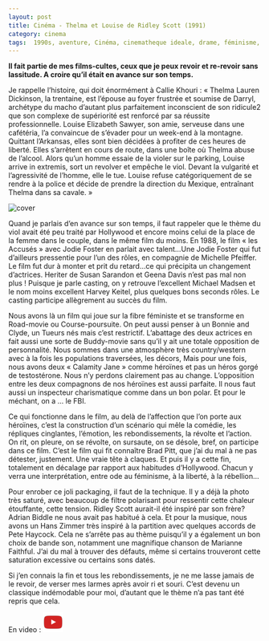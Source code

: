 ```yaml
---
layout: post
title: Cinéma - Thelma et Louise de Ridley Scott (1991)
category: cinema
tags:  1990s, aventure, Cinéma, cinematheque ideale, drame, féminisme, road movie, western
---
```


**Il fait partie de mes films-cultes, ceux que je peux revoir et re-revoir sans lassitude. A croire qu’il était en avance sur son temps.**

Je rappelle l’histoire, qui doit énormément à Callie Khouri : « Thelma Lauren Dickinson, la trentaine, est l’épouse au foyer frustrée et soumise de Darryl, archétype du macho d’autant plus parfaitement inconscient de son ridicule2 que son complexe de supériorité est renforcé par sa réussite professionnelle. Louise Elizabeth Sawyer, son amie, serveuse dans une cafétéria, l’a convaincue de s’évader pour un week-end à la montagne. Quittant l’Arkansas, elles sont bien décidées à profiter de ces heures de liberté. Elles s’arrêtent en cours de route, dans une boîte où Thelma abuse de l’alcool. Alors qu’un homme essaie de la violer sur le parking, Louise arrive in extremis, sort un revolver et empêche le viol. Devant la vulgarité et l’agressivité de l’homme, elle le tue. Louise refuse catégoriquement de se rendre à la police et décide de prendre la direction du Mexique, entraînant Thelma dans sa cavale. »

![cover](https://filedn.eu/llqi9IBxlYouGRXYG2xlROb/img/2020/thelmaetlouise.jpg)

Quand je parlais d’en avance sur son temps, il faut rappeler que le thème du viol avait été peu traité par Hollywood et encore moins celui de la place de la femme dans le couple, dans le même film du moins. En 1988, le film « les Accusés » avec Jodie Foster en parlait avec talent…Une Jodie Foster qui fut d’ailleurs pressentie pour l’un des rôles, en compagnie de Michelle Pfeiffer. Le film fut dur à monter et prit du retard…ce qui précipita un changement d’actrices. Heriter de Susan Sarandon et Geena Davis n’est pas mal non plus ! Puisque je parle casting, on y retrouve l’excellent Michael Madsen et le nom moins excellent Harvey Keitel, plus quelques bons seconds rôles. Le casting participe allègrement au succès du film.

Nous avons là un film qui joue sur la fibre féministe et se transforme en Road-movie ou Course-poursuite. On peut aussi penser à un Bonnie and Clyde, un Tueurs nés mais c’est restrictif. L’abattage des deux actrices en fait aussi une sorte de Buddy-movie sans qu’il y ait une totale opposition de personnalité. Nous sommes dans une atmosphère très country/western avec à la fois les populations traversées, les décors, Mais pour une fois, nous avons deux « Calamity Jane » comme héroïnes et pas un héros gorgé de testostérone. Nous n’y perdons clairement pas au change. L’opposition entre les deux compagnons de nos héroïnes est aussi parfaite. Il nous faut aussi un inspecteur charismatique comme dans un bon polar. Et pour le méchant, on a … le FBI.

Ce qui fonctionne dans le film, au delà de l’affection que l’on porte aux héroïnes, c’est la construction d’un scénario qui mêle la comédie, les répliques cinglantes, l’émotion, les rebondissements, la révolte et l’action. On rit, on pleure, on se révolte, on sursaute, on se désole, bref, on participe dans ce film. C’est le film qui fit connaître Brad Pitt, que j’ai du mal à ne pas détester, justement. Une vraie tête à claques. Et puis il y a cette fin, totalement en décalage par rapport aux habitudes d’Hollywood. Chacun y verra une interprétation, entre ode au féminisme, à la liberté, à la rébellion…

Pour enrober ce joli packaging, il faut de la technique. Il y a déjà la photo très saturé, avec beaucoup de filtre polarisant pour ressentir cette chaleur étouffante, cette tension. Ridley Scott aurait-il été inspiré par son frère? Adrian Biddle ne nous avait pas habitué à cela. Et pour la musique, nous avons un Hans Zimmer très inspiré à la partition avec quelques accords de Pete Haycock. Cela ne s’arrête pas au thème puisqu’il y a également un bon choix de bande son, notamment une magnifique chanson de Marianne Faithful. J’ai du mal à trouver des défauts, même si certains trouveront cette saturation excessive ou certains sons datés.

Si j’en connais la fin et tous les rebondissements, je ne me lasse jamais de le revoir, de verser mes larmes après avoir ri et souri. C’est devenu un classique indémodable pour moi, d’autant que le thème n’a pas tant été repris que cela.

En video : [![video](/images/youtube.png)](https://youtu.be/2iBFmKlO4BY)
